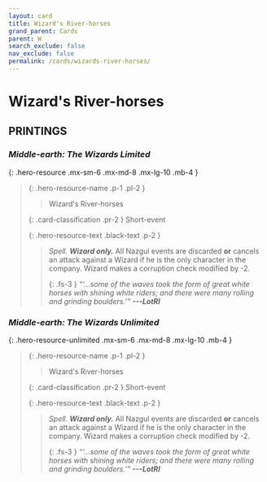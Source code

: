 ```yaml
---
layout: card
title: Wizard's River-horses
grand_parent: Cards
parent: W
search_exclude: false
nav_exclude: false
permalink: /cards/wizards-river-horses/
---
```


# Wizard's River-horses


## PRINTINGS


### _Middle-earth: The Wizards Limited_

{: .hero-resource .mx-sm-6 .mx-md-8 .mx-lg-10 .mb-4 }
> {: .hero-resource-name .p-1 .pl-2 }
> > <div class="card-mp"></div>
> > <div class="card-name">Wizard's River-horses</div>
>
> {: .card-classification .pr-2 }
> Short-event
>
> {: .hero-resource-text .black-text .p-2 }
> > _Spell._ _**Wizard only.**_ All Nazgul events are discarded **or** cancels an attack against a Wizard if he is the only character in the company. Wizard makes a corruption check modified by -2. 
> > 
> > {: .fs-3 } 
> > _“‘...some of the waves took the form of great white horses with shining white riders; and there were many rolling and grinding boulders.’”_ ***---&#65279;LotRI*** 
> 

### _Middle-earth: The Wizards Unlimited_

{: .hero-resource-unlimited .mx-sm-6 .mx-md-8 .mx-lg-10 .mb-4 }
> {: .hero-resource-name .p-1 .pl-2 }
> > <div class="card-mp"></div>
> > <div class="card-name">Wizard's River-horses</div>
>
> {: .card-classification .pr-2 }
> Short-event
>
> {: .hero-resource-text .black-text .p-2 }
> > _Spell._ _**Wizard only.**_ All Nazgul events are discarded **or** cancels an attack against a Wizard if he is the only character in the company. Wizard makes a corruption check modified by -2. 
> > 
> > {: .fs-3 } 
> > _“‘...some of the waves took the form of great white horses with shining white riders; and there were many rolling and grinding boulders.’”_ ***---&#65279;LotRI*** 
> 
